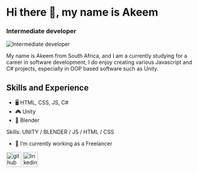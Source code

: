 # Hi there 👋, my name is Akeem
### Intermediate developer
![Intermediate developer](https://arturssmirnovs.github.io/github-profile-readme-generator/images/banner.png)

My name is Akeem from South Africa, and I am a currently studying for a career in software development, I do enjoy creating various Javascript and C# projects, especially in OOP based software such as Unity. 

## Skills and Experience
* 🖥️ HTML, CSS, JS, C#
* 🎮 Unity 
* 🧱 Blender

Skills: UNITY / BLENDER / JS / HTML / CSS

- 🔭 I’m currently working as a Freelancer 


[<img src='https://cdn.jsdelivr.net/npm/simple-icons@3.0.1/icons/github.svg' alt='github' height='40'>](https://github.com/Akido123)  [<img src='https://cdn.jsdelivr.net/npm/simple-icons@3.0.1/icons/linkedin.svg' alt='linkedin' height='40'>](https://www.linkedin.com/in/Akido123/)  


